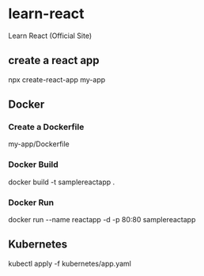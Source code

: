 # learn-react
Learn React (Official Site)

## create a react app

npx create-react-app my-app

## Docker

### Create a Dockerfile

my-app/Dockerfile

### Docker Build

docker build -t samplereactapp .

### Docker Run

docker run --name reactapp -d -p 80:80 samplereactapp

## Kubernetes

kubectl apply -f kubernetes/app.yaml
